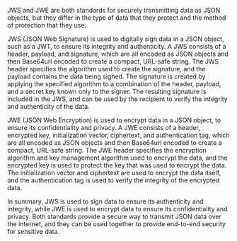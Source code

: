 JWS and JWE are both standards for securely transmitting data as JSON objects, but they differ in the type of data that they protect and the method of protection that they use.

JWS (JSON Web Signature) is used to digitally sign data in a JSON object, such as a JWT, to ensure its integrity and authenticity. A JWS consists of a header, payload, and signature, which are all encoded as JSON objects and then Base64url encoded to create a compact, URL-safe string. The JWS header specifies the algorithm used to create the signature, and the payload contains the data being signed. The signature is created by applying the specified algorithm to a combination of the header, payload, and a secret key known only to the signer. The resulting signature is included in the JWS, and can be used by the recipient to verify the integrity and authenticity of the data.

JWE (JSON Web Encryption) is used to encrypt data in a JSON object, to ensure its confidentiality and privacy. A JWE consists of a header, encrypted key, initialization vector, ciphertext, and authentication tag, which are all encoded as JSON objects and then Base64url encoded to create a compact, URL-safe string. The JWE header specifies the encryption algorithm and key management algorithm used to encrypt the data, and the encrypted key is used to protect the key that was used to encrypt the data. The initialization vector and ciphertext are used to encrypt the data itself, and the authentication tag is used to verify the integrity of the encrypted data.

In summary, JWS is used to sign data to ensure its authenticity and integrity, while JWE is used to encrypt data to ensure its confidentiality and privacy. Both standards provide a secure way to transmit JSON data over the internet, and they can be used together to provide end-to-end security for sensitive data.